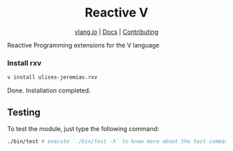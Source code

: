 <div align="center">
<h1>Reactive V</h1>

[vlang.io](https://vlang.io) |
[Docs](https://ulises-jeremias.github.io/rxv) |
[Contributing](https://github.com/ulises-jeremias/rxv/blob/main/CONTRIBUTING.md)

</div>

Reactive Programming extensions for the V language

### Install rxv

```sh
v install ulises-jeremias.rxv
```

Done. Installation completed.

## Testing

To test the module, just type the following command:

```sh
./bin/test # execute `./bin/test -h` to know more about the test command
```
